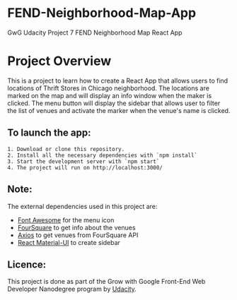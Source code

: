 # FEND-Neighborhood-Map-App 
GwG Udacity Project 7 FEND Neighborhood Map React App

# Project Overview

This is a project to learn how to create a React App that allows users to find locations of Thrift Stores in Chicago neighborhood. The locations are marked on the map and will display an info window when the maker is clicked. The menu button will display the sidebar that allows user to filter the list of venues and activate the marker when the venue's name is clicked.

## To launch the app:

    1. Download or clone this repository.
    2. Install all the necessary dependencies with `npm install`
    3. Start the development server with `npm start`
    4. The project will run on http://localhost:3000/

## Note:

The external dependencies used in this project are:
* [Font Awesome](https://fontawesome.com/) for the menu icon
* [FourSquare](https://developer.foursquare.com/) to get info about the venues
* [Axios](https://github.com/axios/axios) to get venues from FourSquare API
* [React Material-UI](https://www.npmjs.com/package/@material-ui/core) to create sidebar

## Licence:

This project is done as part of the Grow with Google Front-End Web Developer Nanodegree program by [Udacity](https://www.udacity.com).
